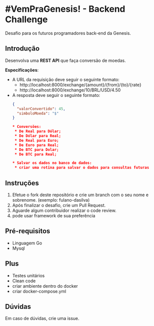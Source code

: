 # #VemPraGenesis! - Backend Challenge

Desafio para os futuros programadores back-end da Genesis.

## Introdução

Desenvolva uma **REST API** que faça conversão de moedas.

**Especifícações**:

* A URL da requisição deve seguir o seguinte formato:
    * http://localhost:8000/exchange/{amount}/{from}/{to}/{rate}
    * http://localhost:8000/exchange/10/BRL/USD/4.50
* A resposta deve seguir o seguinte formato:
   ```json
   {
     "valorConvertido": 45,
     "simboloMoeda": "$"
   }
   
   * Conversões:
    * De Real para Dólar;
    * De Dólar para Real;
    * De Real para Euro;
    * De Euro para Real;
    * De BTC para Dolar;
    * De BTC para Real;
   
   * Salvar os dados no banco de dados:
    * criar uma rotina para salvar o dados para consultas futuras

   ```

    

## Instruções

1. Efetue o fork deste repositório e crie um branch com o seu nome e sobrenome. (exemplo: fulano-dasilva)
2. Após finalizar o desafio, crie um Pull Request.
3. Aguarde algum contribuidor realizar o code review.
4. pode usar framework de sua preferência

## Pré-requisitos

* Linguagem Go
* Mysql

## Plus

* Testes unitários
* Clean code
* criar ambiente dentro do docker
* criar docker-compose.yml

## Dúvidas

Em caso de dúvidas, crie uma issue.
